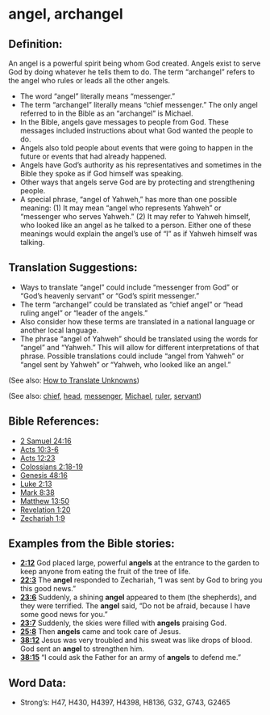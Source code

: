 # angel, archangel

## Definition:

An angel is a powerful spirit being whom God created. Angels exist to serve God by doing whatever he tells them to do. The term “archangel” refers to the angel who rules or leads all the other angels.

* The word “angel” literally means “messenger.”
* The term “archangel” literally means “chief messenger.” The only angel referred to in the Bible as an “archangel” is Michael.
* In the Bible, angels gave messages to people from God. These messages included instructions about what God wanted the people to do.
* Angels also told people about events that were going to happen in the future or events that had already happened.
* Angels have God’s authority as his representatives and sometimes in the Bible they spoke as if God himself was speaking.
* Other ways that angels serve God are by protecting and strengthening people.
* A special phrase, “angel of Yahweh,” has more than one possible meaning: (1) It may mean “angel who represents Yahweh” or “messenger who serves Yahweh.” (2) It may refer to Yahweh himself, who looked like an angel as he talked to a person. Either one of these meanings would explain the angel’s use of “I” as if Yahweh himself was talking.

## Translation Suggestions:

* Ways to translate “angel” could include “messenger from God” or “God’s heavenly servant” or “God’s spirit messenger.”
* The term “archangel” could be translated as “chief angel” or “head ruling angel” or “leader of the angels.”
* Also consider how these terms are translated in a national language or another local language.
* The phrase “angel of Yahweh” should be translated using the words for “angel” and “Yahweh.” This will allow for different interpretations of that phrase. Possible translations could include “angel from Yahweh” or “angel sent by Yahweh” or “Yahweh, who looked like an angel.”

(See also: [How to Translate Unknowns](../../translate/translate-unknown))

(See also: [chief](../other/chief.md), [head](../other/head.md), [messenger](../other/messenger.md), [Michael](../names/michael.md), [ruler](../other/ruler.md), [servant](../other/servant.md))

## Bible References:

* [2 Samuel 24:16](rc://en/tn/help/2sa/24/16)
* [Acts 10:3-6](rc://en/tn/help/act/10/03)
* [Acts 12:23](rc://en/tn/help/act/12/23)
* [Colossians 2:18-19](rc://en/tn/help/col/02/18)
* [Genesis 48:16](rc://en/tn/help/gen/48/16)
* [Luke 2:13](rc://en/tn/help/luk/02/13)
* [Mark 8:38](rc://en/tn/help/mrk/08/38)
* [Matthew 13:50](rc://en/tn/help/mat/13/50)
* [Revelation 1:20](rc://en/tn/help/rev/01/20)
* [Zechariah 1:9](rc://en/tn/help/zec/01/09)

## Examples from the Bible stories:

* __[2:12](rc://en/tn/help/obs/02/12)__ God placed large, powerful __angels__ at the entrance to the garden to keep anyone from eating the fruit of the tree of life.
* __[22:3](rc://en/tn/help/obs/22/03)__ The __angel__ responded to Zechariah, “I was sent by God to bring you this good news.”
* __[23:6](rc://en/tn/help/obs/23/06)__ Suddenly, a shining __angel__ appeared to them (the shepherds), and they were terrified. The __angel__ said, “Do not be afraid, because I have some good news for you.”
* __[23:7](rc://en/tn/help/obs/23/07)__ Suddenly, the skies were filled with __angels__ praising God.
* __[25:8](rc://en/tn/help/obs/25/08)__ Then __angels__ came and took care of Jesus.
* __[38:12](rc://en/tn/help/obs/38/12)__ Jesus was very troubled and his sweat was like drops of blood. God sent an __angel__ to strengthen him.
* __[38:15](rc://en/tn/help/obs/38/15)__ “I could ask the Father for an army of __angels__ to defend me.”

## Word Data:

* Strong’s: H47, H430, H4397, H4398, H8136, G32, G743, G2465
